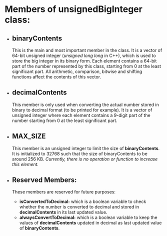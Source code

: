 # Members of unsignedBigInteger class:
- ## binaryContents
  This is the main and most important member in the class. It is a vector of 64-bit unsigned integer (*unsigned long long* in C++),
  which is used to store the big integer in its binary form. Each element contains a 64-bit part of the number represented by this
  class, starting from 0 at the least significant part. All arithmetic, comparison, bitwise and shifting functions affect the
  contents of this vector.

- ## decimalContents
  This member is only used when converting the actual number stored in binary to decimal format (to be printed for example).
  It is a vector of unsigned integer where each element contains a 9-digit part of the number starting from 0 at the least
  significant part.

- ## MAX_SIZE
  This member is an unsigned integer to limit the size of **binaryContents**. It is initialized to 32768 such that the size of
  binaryContents to be around 256 KB. *Currently, there is no operation or function to increase this element.*

- ## Reserved Members:
  These members are reserved for future purposes:
    - **isConvertedToDecimal:** which is a boolean variable to check whether the number is converted to decimal and stored in
    **decimalContents** in its last updated value.
    - **alwaysConvertToDecimal:**  which is a boolean variable to keep the values of **decimalContents** updated in decimal as
    last updated value of **binaryContents**.
